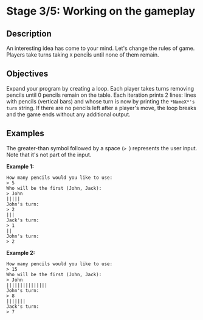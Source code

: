 # Stage 3/5: Working on the gameplay

## Description
An interesting idea has come to your mind. Let's change the rules of game. Players take turns taking `X` pencils until none of them remain.

## Objectives
Expand your program by creating a loop. Each player takes turns removing pencils until 0 pencils remain on the table. Each iteration prints 2 lines: lines with pencils (vertical bars) and whose turn is now by printing the `*NameX*'s turn` string. If there are no pencils left after a player's move, the loop breaks and the game ends without any additional output.

## Examples
The greater-than symbol followed by a space (`> `) represents the user input. Note that it's not part of the input.

**Example 1:**
```text
How many pencils would you like to use:
> 5
Who will be the first (John, Jack):
> John
|||||
John's turn:
> 2
|||
Jack's turn:
> 1
||
John's turn:
> 2
```
**Example 2:**
```text
How many pencils would you like to use:
> 15
Who will be the first (John, Jack):
> John
|||||||||||||||
John's turn:
> 8
|||||||
Jack's turn:
> 7
```
